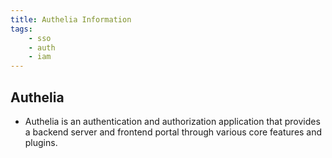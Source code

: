 ```yaml
---
title: Authelia Information
tags:
    - sso
    - auth
    - iam
---
```


## Authelia

- Authelia is an authentication and authorization application that provides a backend server and frontend portal through various core features and plugins.
